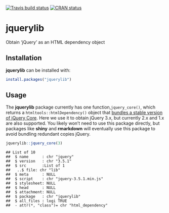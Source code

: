 
<!-- badges: start -->

[![Travis build
status](https://travis-ci.org/rstudio/jquerylib.svg?branch=master)](https://travis-ci.org/rstudio/jquerylib)
[![CRAN
status](https://www.r-pkg.org/badges/version/jquerylib)](https://CRAN.R-project.org/package=jquerylib)
<!-- badges: end -->

# jquerylib

Obtain ‘jQuery’ as an HTML dependency object

## Installation

**jquerylib** can be installed with:

``` r
install.packages("jquerylib")
```

## Usage

The **jquerylib** package currently has one function,`jquery_core()`,
which returns a `htmltools::htmlDependency()` object that [bundles a
stable version of jQuery Core](https://code.jquery.com/). Here we use it
to obtain jQuery 3.x, but currently 2.x and 1.x are also supported. You
likely won’t need to use this package directly, but packages like
**shiny** and **rmarkdown** will eventually use this package to avoid
bundling redundant copies jQuery.

``` r
jquerylib::jquery_core(3)
```

    ## List of 10
    ##  $ name      : chr "jquery"
    ##  $ version   : chr "3.5.1"
    ##  $ src       :List of 1
    ##   ..$ file: chr "lib"
    ##  $ meta      : NULL
    ##  $ script    : chr "jquery-3.5.1.min.js"
    ##  $ stylesheet: NULL
    ##  $ head      : NULL
    ##  $ attachment: NULL
    ##  $ package   : chr "jquerylib"
    ##  $ all_files : logi TRUE
    ##  - attr(*, "class")= chr "html_dependency"
